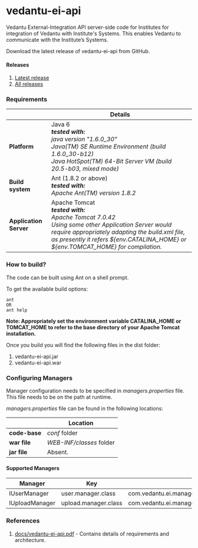 vedantu-ei-api
==============

Vedantu External-Integration API server-side code for Institutes for integration of Vedantu with Institute's Systems. This enables Vedantu to communicate with the Institute’s Systems.

Download the latest release of vedantu-ei-api from GitHub.

#### Releases

1. [Latest release](https://github.com/Vedantu/vedantu-ei-api/releases/latest)
2. [All releases](https://github.com/Vedantu/vedantu-ei-api/releases)

### Requirements

|                       | Details                                                          |
|-----------------------|------------------------------------------------------------------|
|**Platform**           | Java 6 <br/> **_tested with:_** <br/> *java version "1.6.0_30"* <br/> *Java(TM) SE Runtime Environment (build 1.6.0_30-b12)* <br/> *Java HotSpot(TM) 64-Bit Server VM (build 20.5-b03, mixed mode)* |
|**Build system**       | Ant (1.8.2 or above) <br/> **_tested with:_** <br/> *Apache Ant(TM) version 1.8.2* <br/> |
|**Application Server** | Apache Tomcat <br/> **_tested with:_** <br/> *Apache Tomcat 7.0.42* <br/> *Using some other Application Server would require appropriately adapting the build.xml file, as presently it refers ${env.CATALINA_HOME} or ${env.TOMCAT_HOME} for compilation.* |


### How to build?

The code can be built using Ant on a shell prompt.

To get the available build options:

```shell
ant
OR
ant help
```

**Note: Appropriately set the environment variable CATALINA_HOME or TOMCAT_HOME to refer to the base directory of your Apache Tomcat installation.**

Once you build you will find the following files in the dist folder:

1. vedantu-ei-api.jar
2. vedantu-ei-api.war


### Configuring Managers

Manager configuration needs to be specified in *managers.properties* file. This file needs to be on the path at runtime.

*managers.properties* file can be found in the following locations:

|                 | Location                 |
|-----------------|--------------------------|
| **code-base**   | *conf*            folder |
| **war file**    | *WEB-INF/classes* folder |
| **jar file**    | Absent.                  |


#### Supported Managers


| Manager        | Key                  | Sample                                             |
|----------------|----------------------|----------------------------------------------------|
| IUserManager   | user.manager.class   | com.vedantu.ei.managers.sample.SampleUserManager   |
| IUploadManager | upload.manager.class | com.vedantu.ei.managers.sample.SampleUploadManager |


### References
1. [docs/vedantu-ei-api.pdf](../master/docs/vedantu-ei-api.pdf) - Contains details of requirements and architecture.
